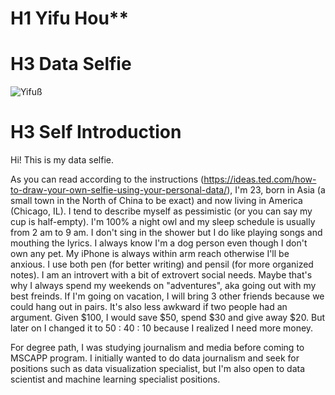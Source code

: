 # H1 Yifu Hou**

# H3 Data Selfie

![Yifu](https://github.com/yifu-hou/CAPP30239_FA22/blob/main/week_01/Data_Selfie_Yifu.heic)ß

# H3 Self Introduction

Hi! This is my data selfie. 

As you can read according to the instructions (https://ideas.ted.com/how-to-draw-your-own-selfie-using-your-personal-data/), I'm 23, born in Asia (a small town in the North of China to be exact) and now living in America (Chicago, IL). I tend to describe myself as pessimistic (or you can say my cup is half-empty). I'm 100% a night owl and my sleep schedule is usually from 2 am to 9 am. I don't sing in the shower but I do like playing songs and mouthing the lyrics. I always know I'm a dog person even though I don't own any pet. My iPhone is always within arm reach otherwise I'll be anxious. I use both pen (for better writing) and pensil (for more organized notes). I am an introvert with a bit of extrovert social needs. Maybe that's why I always spend my weekends on "adventures", aka going out with my best freinds. If I'm going on vacation, I will bring 3 other friends because we could hang out in pairs. It's also less awkward if two people had an argument. Given $100, I would save $50, spend $30 and give away $20. But later on I changed it to 50 : 40 : 10 because I realized I need more money.

For degree path, I was studying journalism and media before coming to MSCAPP program. I initially wanted to do data journalism and seek for positions such as data visualization specialist, but I'm also open to data scientist and machine learning specialist positions.
